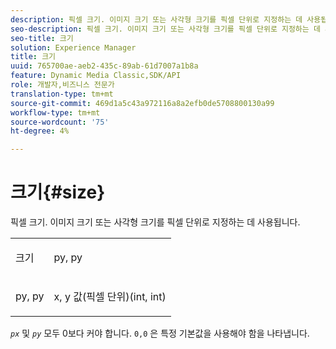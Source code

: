 ```yaml
---
description: 픽셀 크기. 이미지 크기 또는 사각형 크기를 픽셀 단위로 지정하는 데 사용됩니다.
seo-description: 픽셀 크기. 이미지 크기 또는 사각형 크기를 픽셀 단위로 지정하는 데 사용됩니다.
seo-title: 크기
solution: Experience Manager
title: 크기
uuid: 765700ae-aeb2-435c-89ab-61d7007a1b8a
feature: Dynamic Media Classic,SDK/API
role: 개발자,비즈니스 전문가
translation-type: tm+mt
source-git-commit: 469d1a5c43a972116a8a2efb0de5708800130a99
workflow-type: tm+mt
source-wordcount: '75'
ht-degree: 4%

---
```



# 크기{#size}

픽셀 크기. 이미지 크기 또는 사각형 크기를 픽셀 단위로 지정하는 데 사용됩니다.

<table id="simpletable_06761BED6FF14C2A83745A78B10D3419"> 
 <tr class="strow"> 
  <td class="stentry"> <p><span class="codeph"> <span class="varname"> 크기</span> </span> </p> </td> 
  <td class="stentry"> <p><span class="codeph"> <span class="varname"> py, py</span> </span> </p></td> 
 </tr> 
 <tr class="strow"> 
  <td class="stentry"> <p><span class="codeph"> <span class="varname"> py, py</span> </span> </p></td> 
  <td class="stentry"> <p>x, y 값(픽셀 단위)(int, int) </p></td> 
 </tr> 
</table>

*`px`* 및 *`py`* 모두 0보다 커야 합니다. `0,0` 은 특정 기본값을 사용해야 함을 나타냅니다.
